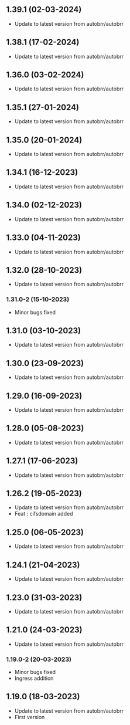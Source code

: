 
## 1.39.1 (02-03-2024)
- Update to latest version from autobrr/autobrr

## 1.38.1 (17-02-2024)
- Update to latest version from autobrr/autobrr

## 1.36.0 (03-02-2024)
- Update to latest version from autobrr/autobrr

## 1.35.1 (27-01-2024)
- Update to latest version from autobrr/autobrr

## 1.35.0 (20-01-2024)
- Update to latest version from autobrr/autobrr

## 1.34.1 (16-12-2023)
- Update to latest version from autobrr/autobrr

## 1.34.0 (02-12-2023)
- Update to latest version from autobrr/autobrr

## 1.33.0 (04-11-2023)
- Update to latest version from autobrr/autobrr

## 1.32.0 (28-10-2023)
- Update to latest version from autobrr/autobrr
### 1.31.0-2 (15-10-2023)
- Minor bugs fixed

## 1.31.0 (03-10-2023)
- Update to latest version from autobrr/autobrr

## 1.30.0 (23-09-2023)
- Update to latest version from autobrr/autobrr

## 1.29.0 (16-09-2023)
- Update to latest version from autobrr/autobrr

## 1.28.0 (05-08-2023)
- Update to latest version from autobrr/autobrr

## 1.27.1 (17-06-2023)
- Update to latest version from autobrr/autobrr

## 1.26.2 (19-05-2023)
- Update to latest version from autobrr/autobrr
- Feat : cifsdomain added

## 1.25.0 (06-05-2023)

- Update to latest version from autobrr/autobrr

## 1.24.1 (21-04-2023)

- Update to latest version from autobrr/autobrr

## 1.23.0 (31-03-2023)

- Update to latest version from autobrr/autobrr

## 1.21.0 (24-03-2023)

- Update to latest version from autobrr/autobrr

### 1.19.0-2 (20-03-2023)

- Minor bugs fixed
- Ingress addition

## 1.19.0 (18-03-2023)

- Update to latest version from autobrr/autobrr
- First version
